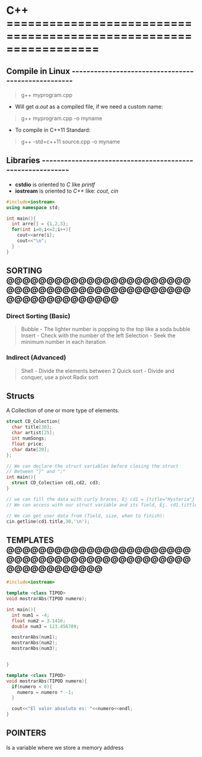 # C++ =================================================================
 
## Compile in Linux ---------------------------------------------------

>g++ myprogram.cpp

* Will get _a.out_ as a compiled file, if we need a custom name: 

>g++ myprogram.cpp -o myname

* To compile in C++11 Standard:

>g++ -std=c++11 source.cpp -o myname


## Libraries ----------------------------------------------------------

* __cstdio__ is oriented to _C_ like _printf_
* __iostream__ is oriented to _C++_ like: _cout_, _cin_


```c++
#include<iostream>
using namespace std;

int main(){
  int arre[] = {1,2,3};
  for(int i=0;i<=2;i++){
    cout<<arre[i];
    cout<<"\n";
  }  
}
```

## SORTING @@@@@@@@@@@@@@@@@@@@@@@@@@@@@@@@@@@@@@@@@@@@@@@@@@@@@@@@@@@@

### Direct Sorting (Basic)

> Bubble - The lighter number is popping to the top like a soda bubble
> Insert - Check with the number of the left
> Selection - Seek the minimum number in each iteration

### Indirect (Advanced)

> Shell - Divide the elements between 2
> Quick sort - Divide and conquer, use a pivot
> Radix sort

## Structs

A Collection of one or more type of elements. <br/>

```c++
struct CD_Colection{
  char title[30];
  char artist[25];
  int numSongs;
  float price;
  char date[20];
};

// We can declare the struct variables before closing the struct
// Between "}" and ";"
int main(){
  struct CD_Colection cd1,cd2, cd3;
}

// we can fill the data with curly braces, Ej cd1 = {title="Hysteria"}
// We can access with our struct variable and its field, Ej. cd1.tittle

// We can get user data from (field, size, when to finish):
cin.getline(cd1.title,30,'\n');

```


## TEMPLATES @@@@@@@@@@@@@@@@@@@@@@@@@@@@@@@@@@@@@@@@@@@@@@@@@@@@@@@@@@

```c++
#include<iostream>

template <class TIPOD>
void mostrarAbs(TIPOD numero);

int main(){
  int num1 = -4;
  float num2 = 3.1416;
  double num3 = 123.456789;

  mostrarAbs(num1);
  mostrarAbs(num2);
  mostrarAbs(num3);


}

template <class TIPOD>
void mostrarAbs(TIPOD numero){
  if(numero < 0){
    numero = numero * -1;
  }

  cout<<"El valor absoluto es: "<<numero<<endl;
}

```

## POINTERS

Is a variable where we store a memory address <br/>


